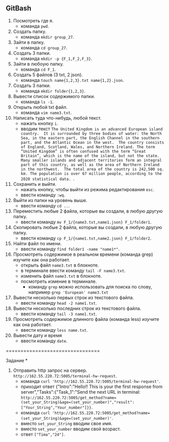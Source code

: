 ## GitBash

1. Посмотреть где я.
   * команда `pwd`.
2. Создать папку.
   * команда `mkdir group_27`.
3. Зайти в папку.
   * команда `cd group_27`.
4. Создать 3 папки.
   * команда `mkdir -p {F_1,F_2,F_3}`.
5. Зайти в любоую папку.
   * команда `cd F_1`.
6. Создать 5 файлов (3 txt, 2 json).
   * команда `touch name{1,2,3}.txt name{1,2}.json`.
7. Создать 3 папки.
   * команда `mkdir folder{1,2,3}`.
8. Вывести список содержимого папки.
   * команда `ls -1`.
9. Открыть любой txt файл.
   * команда `vim name3.txt`.
10. Написать туда что-нибудь, любой текст.
    * нажать кнопку `i`.
    * вводим текст `The United Kingdom is an advanced European island country. 
It is surrounded by three bodies of water: the North Sea, in the eastern part, the English Channel in the southern part, and the Atlantic Ocean in the west. 
The country consists of England, Scotland, Wales, and Northern Ireland. The term “United Kingdom” is often confused with the term “Great Britain”, which is the name of the island, but not the state. 
Many smaller islands and adjacent territories form an integral part of this country, as well as the area of Northern Ireland in the northwest. 
The total area of the country is 242,500 sq. km. The population is over 67 million people, according to the 2020 statistical data.
`.
11. Сохранить и выйти.
    * нажать кнопку, чтобы выйти из режима редактирования `esc`.
    * ввести команду `:wq`.
12. Выйти из папки на уровень выше.
    * ввести команду `cd ..`.
13. Переместить любые 2 файла, которые вы создали, в любую другую папку.
    * ввести команду `mv F_1/{name3.txt,name1.json} F_1/folder1`.
14. Скопировать любые 2 файла, которые вы создали, в любую другую папку.
    * ввести команду `cp F_1/{name1.txt,name2.json} F_1/folder2`.
15. Найти файл по имени.
    * ввести команду `find folder1 -name "name1*"`.
16. Просмотреть содержимое в реальном времени (команда grep) изучите как она работает.
    * открыть файл `name3.txt` в блокноте.
    * в терминале ввести команду `tail -F name3.txt`.
    * изменить файл `name3.txt` в блокноте.
    * посмотреть измение в терминале.
      * команду `grep` можно использовать для поиска по слову, например `grep 'European' name3.txt`
17. Вывести несколько первых строк из текстового файла.
    * ввести команду `head -2 name1.txt`.
18. Вывести несколько последних строк из текстового файла.
    * ввести команду `tail -3 name1.txt`.
19. Просмотреть содержимое длинного файла (команда less) изучите как она работает.
    * ввести команду `less name.txt`.
20. Вывести дату и время
    * ввести команду `date`.

================================

Задание *
1. Отправить http запрос на сервер. `http://162.55.220.72:5005/terminal-hw-request`.
   * команда `curl 'http://162.55.220.72:5005/terminal-hw-request'`.
   * приходит ответ {"Intro":"Hello!! This is your the first response from server","Tasks":{"Task_1":"Send the next URL in terminal: `http://162.55.220.72:5005/get_method?name=(set_your_String)&age=(set_your_number)","result":["Your_String","Your_number"]}}`.
   * команда `curl 'http://162.55.220.72:5005/get_method?name=(set_your_String)&age=(set_your_number)'`.
   * вместо `set_your_String` вводим свое имя.
   * вместо `set_your_number` вводим свой возраст.
   * ответ `["Tima","24"]`.
